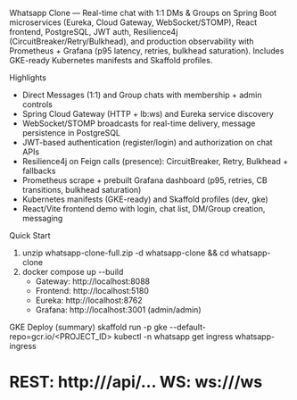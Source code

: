 Whatsapp Clone — Real-time chat with 1:1 DMs & Groups on Spring Boot microservices (Eureka, Cloud Gateway, WebSocket/STOMP), React frontend, PostgreSQL, JWT auth, Resilience4j (CircuitBreaker/Retry/Bulkhead), and production observability with Prometheus + Grafana (p95 latency, retries, bulkhead saturation). Includes GKE-ready Kubernetes manifests and Skaffold profiles.

Highlights
- Direct Messages (1:1) and Group chats with membership + admin controls
- Spring Cloud Gateway (HTTP + lb:ws) and Eureka service discovery
- WebSocket/STOMP broadcasts for real-time delivery, message persistence in PostgreSQL
- JWT-based authentication (register/login) and authorization on chat APIs
- Resilience4j on Feign calls (presence): CircuitBreaker, Retry, Bulkhead + fallbacks
- Prometheus scrape + prebuilt Grafana dashboard (p95, retries, CB transitions, bulkhead saturation)
- Kubernetes manifests (GKE-ready) and Skaffold profiles (dev, gke)
- React/Vite frontend demo with login, chat list, DM/Group creation, messaging

Quick Start
1) unzip whatsapp-clone-full.zip -d whatsapp-clone && cd whatsapp-clone
2) docker compose up --build
   - Gateway:   http://localhost:8088
   - Frontend:  http://localhost:5180
   - Eureka:    http://localhost:8762
   - Grafana:   http://localhost:3001 (admin/admin)

GKE Deploy (summary)
skaffold run -p gke --default-repo=gcr.io/<PROJECT_ID>
kubectl -n whatsapp get ingress whatsapp-ingress
# REST: http://<IP>/api/...  WS: ws://<IP>/ws
